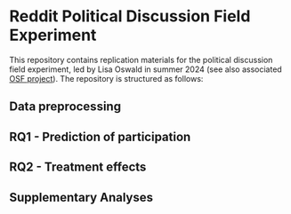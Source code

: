 # Reddit Political Discussion Field Experiment

This repository contains replication materials for the political discussion field experiment, led by Lisa Oswald in summer 2024 (see also associated [OSF project](https://osf.io/m8g4x/)).
The repository is structured as follows:

## Data preprocessing

## RQ1 - Prediction of participation

## RQ2 - Treatment effects

## Supplementary Analyses

